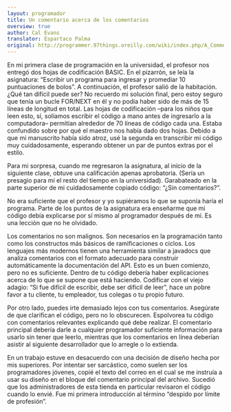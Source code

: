 ```yaml
---
layout: programador
title: Un comentario acerca de los comentarios
overview: true
author: Cal Evans
translator: Espartaco Palma
original: http://programmer.97things.oreilly.com/wiki/index.php/A_Comment_on_Comments
---
```


En mi primera clase de programación en la universidad, el profesor nos
entregó dos hojas de codificación BASIC. En el pizarrón, se leía la
asignatura: “Escribir un programa para ingresar y promediar 10
puntuaciones de bolos”. A continuación, el profesor salió de la
habitación. ¿Qué tan difícil puede ser? No recuerdo mi solución final,
pero estoy seguro que tenía un bucle FOR/NEXT en él y no podía haber
sido de más de 15 líneas de longitud en total. Las hojas de codificación
–para los niños que leen esto, sí, solíamos escribir el código a mano
antes de ingresarlo a la computadora– permitían alrededor de 70 líneas
de código cada una. Estaba confundido sobre por qué el maestro nos había
dado dos hojas. Debido a que mi manuscrito había sido atroz, usé la
segunda en transcribir mi código muy cuidadosamente, esperando obtener
un par de puntos extras por el estilo.

Para mi sorpresa, cuando me regresaron la asignatura, al inicio de la
siguiente clase, obtuve una calificación apenas aprobatoria. (Sería un
presagio para mí el resto del tiempo en la universidad). Garabateado en
la parte superior de mi cuidadosamente copiado código: “¿Sin
comentarios?”.

No era suficiente que el profesor y yo supiéramos lo que se suponía
haría el programa. Parte de los puntos de la asignatura era enseñarme
que mi código debía explicarse por sí mismo al programador después de
mí. Es una lección que no he olvidado.

Los comentarios no son malignos. Son necesarios en la programación tanto
como los constructos más básicos de ramificaciones o ciclos. Los
lenguajes más modernos tienen una herramienta similar a javadocs que
analiza comentarios con el formato adecuado para construir
automáticamente la documentación del API. Esto es un buen comienzo, pero
no es suficiente. Dentro de tu código debería haber explicaciones acerca
de lo que se supone que está haciendo. Codificar con el viejo adagio:
“Si fue difícil de escribir, debe ser difícil de leer”, hace un pobre
favor a tu cliente, tu empleador, tus colegas o tu propio futuro.

Por otro lado, puedes irte demasiado lejos con tus comentarios.
Asegúrate de que clarifican el código, pero no lo obscurecen. Espolvorea
tu código con comentarios relevantes explicando qué debe realizar. El
comentario principal debería darle a cualquier programador suficiente
información para usarlo sin tener que leerlo, mientras que los
comentarios en línea deberían asistir al siguiente desarrollador que lo
arregle o lo extienda.

En un trabajo estuve en desacuerdo con una decisión de diseño hecha por
mis superiores. Por intentar ser sarcástico, como suelen ser los
programadores jóvenes, copié el texto del correo en el cual se me
instruía a usar su diseño en el bloque del comentario principal del
archivo. Sucedió que los administradores de esta tienda en particular
revisaron el código cuando lo envié. Fue mi primera introducción al
término “despido por límite de profesión”.

